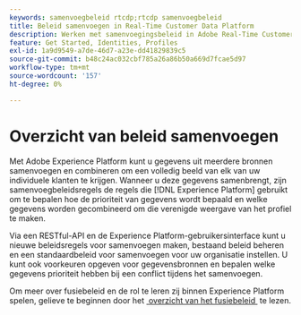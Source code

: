 ```yaml
---
keywords: samenvoegbeleid rtcdp;rtcdp samenvoegbeleid
title: Beleid samenvoegen in Real-Time Customer Data Platform
description: Werken met samenvoegingsbeleid in Adobe Real-Time Customer Data Platform
feature: Get Started, Identities, Profiles
exl-id: 1a9d9549-a7de-46d7-a23e-dd41829839c5
source-git-commit: b48c24ac032cbf785a26a86b50a669d7fcae5d97
workflow-type: tm+mt
source-wordcount: '157'
ht-degree: 0%

---
```


# Overzicht van beleid samenvoegen

Met Adobe Experience Platform kunt u gegevens uit meerdere bronnen samenvoegen en combineren om een volledig beeld van elk van uw individuele klanten te krijgen. Wanneer u deze gegevens samenbrengt, zijn samenvoegbeleidsregels de regels die [!DNL Experience Platform] gebruikt om te bepalen hoe de prioriteit van gegevens wordt bepaald en welke gegevens worden gecombineerd om die verenigde weergave van het profiel te maken.

Via een RESTful-API en de Experience Platform-gebruikersinterface kunt u nieuwe beleidsregels voor samenvoegen maken, bestaand beleid beheren en een standaardbeleid voor samenvoegen voor uw organisatie instellen. U kunt ook voorkeuren opgeven voor gegevensbronnen en bepalen welke gegevens prioriteit hebben bij een conflict tijdens het samenvoegen.

Om meer over fusiebeleid en de rol te leren zij binnen Experience Platform spelen, gelieve te beginnen door het [&#x200B; overzicht van het fusiebeleid &#x200B;](../../profile/merge-policies/overview.md) te lezen.
